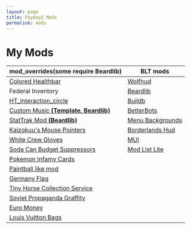 ```yaml
---
layout: page
title: Payday2 Mods
permalink: mods
---
```

# My Mods

mod_overrides(some require Beardlib)|BLT mods
------------------------------------|--------
[Colored Healthbar](http://modwork.shop/16412) | [Wolfhud](https://github.com/Kamikaze94/WolfHUD)
Federal Inventory | [Beardlib](http://modwork.shop/14924)
[HT_interaction_circle](http://modwork.shop/20914) | [Buildb](https://paydaymods.com/mods/65/BDB)
[Custom Music __(Template, Beardlib)__ ](http://modwork.shop/18106)| [BetterBots](http://paydaymods.com/mods/108/BB)
[StatTrak Mod __(Beardlib)__](http://modwork.shop/20004)| [Menu Backgrounds](http://modwork.shop/17160)
[Kaizokuu's Mouse Pointers](http://modwork.shop/20897) | [Borderlands Hud](http://modwork.shop/20420)
[White Crew Gloves](http://modwork.shop/20778) | [MUI](http://paydaymods.com/mods/44/arm_mui)
[Soda Can Budget Suppressors](http://modwork.shop/19073) | [Mod List Lite](http://paydaymods.com/mods/551/mll)
[Pokemon Infamy Cards](http://modwork.shop/13267) |
[Paintball like mod](http://modwork.shop/12568) |
[Germany Flag](http://modwork.shop/13856) |
[Tiny Horse Collection Service](http://modwork.shop/19177) |
[Soviet Propaganda Graffity](http://modwork.shop/22314) |
[Euro Money](http://modwork.shop/12375) |
[Louis Vuitton Bags](http://modwork.shop/20355) |
